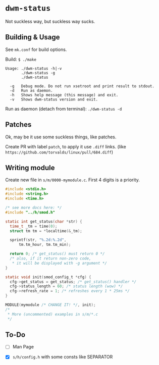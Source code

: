 # `dwm-status`

Not suckless way, but suckless way sucks.

## Building & Usage

See `mk.conf` for build options.

Build: `$ ./make`

    Usage: ./dwm-status -h|-v
           ./dwm-status -g
           ./dwm-status

      -g   Debug mode. Do not run xsetroot and print result to stdout.
      -d   Run as daemon.
      -h   Shows help message (this message) and exit.
      -v   Shows dwm-status version and exit.

Run as daemon (detach from terminal): `./dwm-status -d`

## Patches

Ok, may be it use some suckless things, like patches.

Create PR with label `patch`, to apply it use `.diff` links.
(like `https://github.com/torvalds/linux/pull/684.diff`)

## Writing module

Create new file in `s/m/0000-mymodule.c`. First 4
digits is a priority.

```c
#include <stdio.h>
#include <string.h>
#include <time.h>

/* see more docs here: */
#include "../h/smod.h"

static int get_status(char *str) {
  time_t _tm = time(0);
  struct tm tm = *localtime(&_tm);

  sprintf(str, "%.2d:%.2d",
      tm.tm_hour, tm.tm_min);

  return 0; /* get_status() must return 0 */
  /* also, if it return non-zero code,
   * it will be displayed with -g argument */
}

static void init(smod_config_t *cfg) {
  cfg->get_status = get_status; /* get_status() handler */
  cfg->status_length = 60; /* status length (wow) */
  cfg->refresh_rate = 1; /* refreshes every 1 * 25ms */
}

MODULE(mymodule /* CHANGE IT! */, init);
/*
 * More (uncommented) examples in s/m/*.c
 */
```

## To-Do

* [ ] Man Page
* [x] `s/h/config.h` with some consts like SEPARATOR


